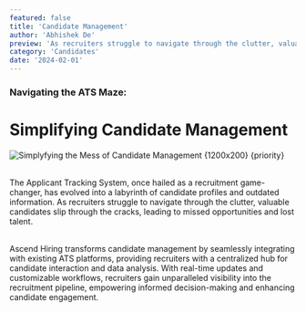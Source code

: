 ```yaml
---
featured: false
title: 'Candidate Management'
author: 'Abhishek De'
preview: 'As recruiters struggle to navigate through the clutter, valuable candidates slip through the cracks'
category: 'Candidates'
date: '2024-02-01'
---
```


### Navigating the ATS Maze:

# Simplifying Candidate Management

![Simplyfying the Mess of Candidate Management {1200x200} {priority} ](/images/simplyfying_ats.jpg)

\
The Applicant Tracking System, once hailed as a recruitment game-changer, has evolved into a labyrinth of candidate profiles and outdated information. As recruiters struggle to navigate through the clutter, valuable candidates slip through the cracks, leading to missed opportunities and lost talent.

\
Ascend Hiring transforms candidate management by seamlessly integrating with existing ATS platforms, providing recruiters with a centralized hub for candidate interaction and data analysis. With real-time updates and customizable workflows, recruiters gain unparalleled visibility into the recruitment pipeline, empowering informed decision-making and enhancing candidate engagement.
